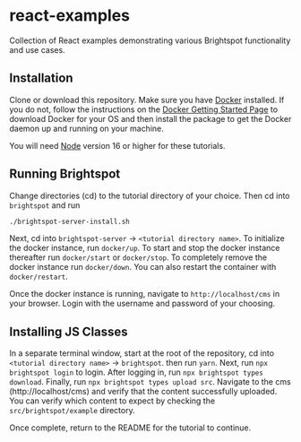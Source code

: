 # react-examples
Collection of React examples demonstrating various Brightspot functionality and use cases.


## Installation
Clone or download this repository. Make sure you have [Docker](https://www.docker.com/) installed. If you do not, follow the instructions on the [Docker Getting Started Page](https://www.docker.com/get-started/) to download Docker for your OS and then install the package to get the Docker daemon up and running on your machine.

You will need [Node](https://nodejs.org/en/) version 16 or higher for these tutorials.


## Running Brightspot
Change directories (cd) to the tutorial directory of your choice. Then cd into `brightspot` and run
```bash
./brightspot-server-install.sh
```

Next,  cd into `brightspot-server` -> `<tutorial directory name>`. To initialize the docker instance, run `docker/up`. To start and stop the docker instance thereafter run `docker/start` or `docker/stop`. To completely remove the docker instance run `docker/down`. You can also restart the container with `docker/restart`.

Once the docker instance is running, navigate to `http://localhost/cms` in your browser. Login with the username and password of your choosing. 


## Installing JS Classes
In a separate terminal window, start at the root of the repository, cd into `<tutorial directory name>` -> `brightspot`.  then run `yarn`. Next, run `npx brightspot login` to login. After logging in, run `npx brightspot types download`. Finally, run `npx brightspot types upload src`. Navigate to the cms (http://localhost/cms) and verify that the content successfully uploaded. You can verify which content to expect by checking the `src/brightspot/example` directory.  


Once complete, return to the README for the tutorial to continue.
